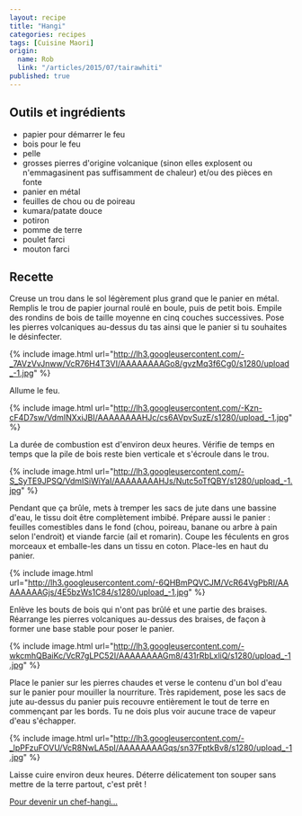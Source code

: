 ```yaml
---
layout: recipe
title: "Hangi"
categories: recipes
tags: [Cuisine Maori]
origin: 
  name: Rob
  link: "/articles/2015/07/tairawhiti"
published: true
---
```


## Outils et ingrédients

- papier pour démarrer le feu
- bois pour le feu
- pelle
- grosses pierres d'origine volcanique (sinon elles explosent ou n'emmagasinent pas suffisamment de chaleur) et/ou des pièces en fonte
- panier en métal
- feuilles de chou ou de poireau
- kumara/patate douce
- potiron 
- pomme de terre
- poulet farci
- mouton farci

## Recette

Creuse un trou dans le sol légèrement plus grand que le panier en métal.
Remplis le trou de papier journal roulé en boule, puis de petit bois.
Empile des rondins de bois de taille moyenne en cinq couches successives.
Pose les pierres volcaniques au-dessus du tas ainsi que le panier si tu souhaites le désinfecter.

{% include image.html url="http://lh3.googleusercontent.com/-_7AVzVvJnww/VcR76H4T3VI/AAAAAAAAGo8/gvzMq3f6Cg0/s1280/upload_-1.jpg" %}

Allume le feu.

{% include image.html url="http://lh3.googleusercontent.com/-Kzn-cF4D7sw/VdmINXxiJBI/AAAAAAAAHJc/cs6AVpvSuzE/s1280/upload_-1.jpg" %}

La durée de combustion est d'environ deux heures. Vérifie de temps en temps que la pile de bois reste bien verticale et s'écroule dans le trou. 

{% include image.html url="http://lh3.googleusercontent.com/-S_SyTE9JPSQ/VdmISiWiYaI/AAAAAAAAHJs/Nutc5oTfQBY/s1280/upload_-1.jpg" %}

Pendant que ça brûle, mets à tremper les sacs de jute dans une bassine d'eau, le tissu doit être complètement imbibé. Prépare aussi le panier : feuilles comestibles dans le fond (chou, poireau, banane ou arbre à pain selon l'endroit) et viande farcie (ail et romarin). Coupe les féculents en gros morceaux et emballe-les dans un tissu en coton. Place-les en haut du panier.

{% include image.html url="http://lh3.googleusercontent.com/-6QHBmPQVCJM/VcR64VgPbRI/AAAAAAAAGjs/4E5bzWs1C84/s1280/upload_-1.jpg" %}

Enlève les bouts de bois qui n'ont pas brûlé et une partie des braises. Réarrange les pierres volcaniques au-dessus des braises, de façon à former une base stable pour poser le panier.

{% include image.html url="http://lh3.googleusercontent.com/-wkcmhQBaiKc/VcR7gLPC52I/AAAAAAAAGm8/431rRbLxliQ/s1280/upload_-1.jpg" %}

Place le panier sur les pierres chaudes et verse le contenu d'un bol d'eau sur le panier pour mouiller la nourriture. Très rapidement, pose les sacs de jute au-dessus du panier puis recouvre entièrement le tout de terre en commençant par les bords. Tu ne dois plus voir aucune trace de vapeur d'eau s'échapper.

{% include image.html url="http://lh3.googleusercontent.com/-_lpPFzuFOVU/VcR8NwLA5pI/AAAAAAAAGqs/sn37FptkBv8/s1280/upload_-1.jpg" %}

Laisse cuire environ deux heures.
Déterre délicatement ton souper sans mettre de la terre partout, c'est prêt !


[Pour devenir un chef-hangi...](http://www.maori.cl/Hangi.htm)
